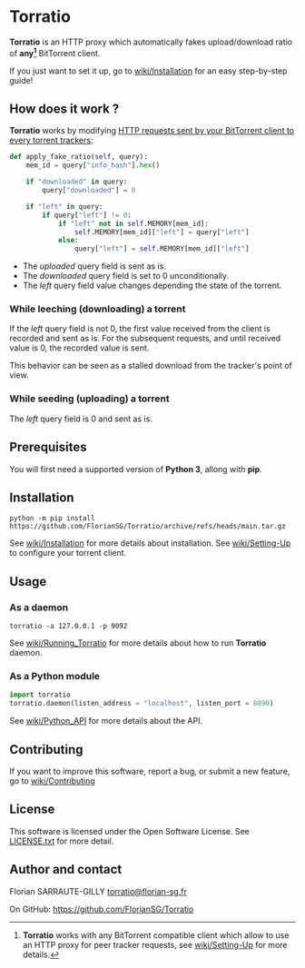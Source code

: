 # Torratio

**Torratio** is an HTTP proxy which automatically fakes upload/download ratio of __any[^1]__ BitTorrent client.

If you just want to set it up, go to [wiki/Installation][2] for an easy step-by-step guide!


## How does it work ?

**Torratio** works by modifying [HTTP requests sent by your BitTorrent client to every torrent trackers][1]:

```py
def apply_fake_ratio(self, query):
    mem_id = query["info_hash"].hex()

    if "downloaded" in query:
        query["downloaded"] = 0

    if "left" in query:
        if query["left"] != 0:
            if "left" not in self.MEMORY[mem_id]:
                self.MEMORY[mem_id]["left"] = query["left"]
            else:
                query["left"] = self.MEMORY[mem_id]["left"]
```

- The *uploaded* query field is sent as is.
- The *downloaded* query field is set to 0 unconditionally.
- The *left* query field value changes depending the state of the torrent.


### While leeching (downloading) a torrent

If the *left* query field is not 0, the first value received from the client is recorded and sent as is.
For the subsequent requests, and until received value is 0, the recorded value is sent.

This behavior can be seen as a stalled download from the tracker's point of view.


### While seeding (uploading) a torrent

The *left* query field is 0 and sent as is.


## Prerequisites

You will first need a supported version of **Python 3**, allong with **pip**.


## Installation

`python -m pip install https://github.com/FlorianSG/Torratio/archive/refs/heads/main.tar.gz`

See [wiki/Installation][2] for more details about installation.
See [wiki/Setting-Up][3] to configure your torrent client.


## Usage

### As a daemon

`torratio -a 127.0.0.1 -p 9092`

See [wiki/Running_Torratio][4] for more details about how to run **Torratio** daemon.


### As a Python module

```py
import torratio
torratio.daemon(listen_address = "localhost", listen_port = 8090)
```

See [wiki/Python_API][5] for more details about the API.


## Contributing

If you want to improve this software, report a bug, or submit a new feature, go to [wiki/Contributing][6]


## License

This software is licensed under the Open Software License. See [LICENSE.txt][7] for more detail.


## Author and contact

Florian SARRAUTE-GILLY <torratio@florian-sg.fr>

On GitHub: <https://github.com/FlorianSG/Torratio>


[^1]: **Torratio** works with any BitTorrent compatible client which allow to use an HTTP proxy for peer tracker requests, see [wiki/Setting-Up][3] for more details.


[1]: https://wiki.theory.org/BitTorrent_Tracker_Protocol
[2]: https://github.com/FlorianSG/Torratio/wiki/Installation
[3]: https://github.com/FlorianSG/Torratio/wiki/Setting-Up
[4]: https://github.com/FlorianSG/Torratio/wiki/Running_Torratio
[5]: https://github.com/FlorianSG/Torratio/wiki/Python_API
[6]: https://github.com/FlorianSG/Torratio/wiki/Contributing
[7]: https://github.com/FlorianSG/Torratio/blob/main/LICENCE.txt

